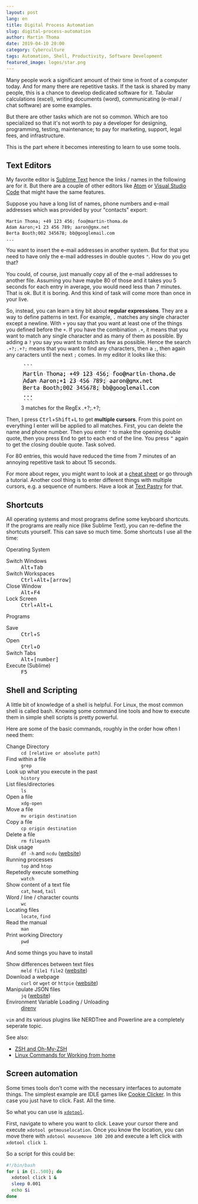 ```yaml
---
layout: post
lang: en
title: Digital Process Automation
slug: digital-process-automation
author: Martin Thoma
date: 2019-04-10 20:00
category: Cyberculture
tags: Automation, Shell, Productivity, Software Development
featured_image: logos/star.png
---
```

Many people work a significant amount of their time in front of a computer
today. And for many there are repetitive tasks. If the task is shared by many
people, this is a chance to develop dedicated software for it. Tabular
calculations (excel), writing documents (word), communicating (e-mail / chat
software) are some examples.

But there are other tasks which are not so common. Which are too specialized so
that it's not worth to pay a developer for designing, programming, testing,
maintenance; to pay for marketing, support, legal fees, and infrastructure.

This is the part where it becomes interesting to learn to use some tools.


## Text Editors

My favorite editor is [Sublime Text](https://martin-thoma.com/sublime-text/) hence
the links / names in the following are for it. But there are a couple of other
editors like [Atom](https://atom.io/) or [Visual Studio Code](https://code.visualstudio.com/)
that might have the same features.

Suppose you have a long list of names, phone numbers and e-mail addresses which
was provided by your "contacts" export:

```text
Martin Thoma; +49 123 456; foo@martin-thoma.de
Adam Aaron;+1 23 456 789; aaron@gmx.net
Berta Booth;002 345678; bb@googlemail.com
...
```

You want to insert the e-mail addresses in another system. But for that you
need to have only the e-mail addresses in double quotes `"`. How do you get that?

You could, of course, just manually copy all of the e-mail addresses to another
file. Assuming you have maybe 80 of those and it takes you 5 seconds for each
entry in average, you would need less than 7 minutes. That is ok. But it is
boring. And this kind of task will come more than once in your live.

So, instead, you can learn a tiny bit about **regular expressions**. They are a
way to define patterns in text. For example, `.` matches any single character
except a newline. With `+` you say that you want at least one of the things you
defined before the `+`. If you have the combination `.+`, it means that you
want to match any single character and as many of them as possible. By adding a
`?` you say you want to match as few as possible. Hence the search `.+?;.+?;`
means that you want to find any characters, then a `;`, then again any
caracters until the next `;` comes. In my editor it looks like this:

<figure class="wp-caption aligncenter img-thumbnail">
    <a href="../images/2019/04/regex-matches.png"><img src="../images/2019/04/regex-matches.png" alt="3 matches for the RegEx .+?;.+?;" style="width: 512px;"/></a>
    <figcaption class="text-center">3 matches for the RegEx .+?;.+?;</figcaption>
</figure>

Then, I press <kbd>Ctrl</kbd>+<kbd>Shift</kbd>+<kbd>L</kbd> to get **multiple cursors**.
From this point on everything I enter will be applied to all matches. First, you can
delete the name and phone number. Then you enter `"` to make the opening double
quote, then you press <kbd>End</kbd> to get to each end of the line. You press
<kbd>"</kbd> again to get the closing double quote. Task solved.

For 80 entries, this would have reduced the time from 7 minutes of an annoying
repetitive task to about 15 seconds.

For more about regex, you might want to look at a [cheat sheet](https://www.debuggex.com/cheatsheet/regex/python)
or go through a tutorial. Another cool thing is to enter different things with
multiple cursors, e.g. a sequence of numbers. Have a look at [Text Pastry](https://github.com/duydao/Text-Pastry/wiki/Number-Range) for that.

## Shortcuts

All operating systems and most programs define some keyboard shortcuts. If the
programs are really nice (like Sublime Text), you can re-define the shortcuts
yourself. This can save so much time. Some shortcuts I use all the time:


Operating System

<dl>
    <dt>Switch Windows</dt>
    <dd><kbd>Alt</kbd>+<kbd>Tab</kbd></dd>
    <dt>Switch Workspaces</dt>
    <dd><kbd>Ctrl</kbd>+<kbd>Alt</kbd>+<kbd>[arrow]</kbd></dd>
    <dt>Close Window</dt>
    <dd><kbd>Alt</kbd>+<kbd>F4</kbd></dd>
    <dt>Lock Screen</dt>
    <dd><kbd>Ctrl</kbd>+<kbd>Alt</kbd>+<kbd>L</kbd></dd>
</dl>

Programs

<dl>
    <dt>Save</dt>
    <dd><kbd>Ctrl</kbd>+<kbd>S</kbd></dd>
    <dt>Open</dt>
    <dd><kbd>Ctrl</kbd>+<kbd>O</kbd></dd>
    <dt>Switch Tabs</dt>
    <dd><kbd>Alt</kbd>+<kbd>[number]</kbd></dd>
    <dt>Execute (Sublime)</dt>
    <dd><kbd>F5</kbd></dd>
</dl>

## Shell and Scripting

A little bit of knowledge of a shell is helpful. For Linux, the most common
shell is called bash. Knowing some command line tools and how to execute them
in simple shell scripts is pretty powerful.

Here are some of the basic commands, roughly in the order how often I need them:

<dl>
    <dt>Change Directory</dt>
    <dd><code>cd [relative or absolute path]</code></dd>
    <dt>Find within a file</dt>
    <dd><code>grep</code></dd>
    <dt>Look up what you execute in the past</dt>
    <dd><code>history</code></dd>
    <dt>List files/directories</dt>
    <dd><code>ls</code></dd>
    <dt>Open a file</dt>
    <dd><code>xdg-open</code></dd>
    <dt>Move a file</dt>
    <dd><code>mv origin destination</code></dd>
    <dt>Copy a file</dt>
    <dd><code>cp origin destination</code></dd>
    <dt>Delete a file</dt>
    <dd><code>rm filepath</code></dd>
    <dt>Disk usage</dt>
    <dd><code>df -h</code> and <code>ncdu</code> (<a href="https://dev.yorhel.nl/ncdu">website</a>)</dd>
    <dt>Running processes</dt>
    <dd><code>top</code> and <code>htop</code></dd>
    <dt>Repetedly execute something</dt>
    <dd><code>watch</code></dd>
    <dt>Show content of a text file</dt>
    <dd><code>cat</code>, <code>head</code>, <code>tail</code></dd>
    <dt>Word / line / character counts</dt>
    <dd><code>wc</code></dd>
    <dt>Locating files</dt>
    <dd><code>locate</code>, <code>find</code></dd>
    <dt>Read the manual</dt>
    <dd><code>man</code></dd>
    <dt>Print working Directory</dt>
    <dd><code>pwd</code></dd>
</dl>

And some things you have to install

<dl>
    <dt>Show differences between text files</dt>
    <dd><code>meld file1 file2</code> (<a href="http://meldmerge.org/">website</a>)</dd>
    <dt>Download a webpage</dt>
    <dd><code>curl</code> or <code>wget</code> or <code>httpie</code> (<a href="https://httpie.org/">website</a>)</dd>
    <dt>Manipulate JSON files</dt>
    <dd><code>jq</code> (<a href="https://stedolan.github.io/jq/">website</a>)</dd>
    <dt>Environment Variable Loading / Unloading</dt>
    <dd><a href="https://direnv.net/">direnv</a></dd>
</dl>

`vim` and its various plugins like NERDTree and Powerline are a completely
seperate topic.

See also:

* [ZSH and Oh-My-ZSH](https://martin-thoma.com/working-terminal/)
* [Linux Commands for Working from home](https://martin-thoma.com/linux-commands-for-working-from-home/)

## Screen automation

Some times tools don't come with the necessary interfaces to automate things.
The simplest example are IDLE games like [Cookie Clicker](http://orteil.dashnet.org/cookieclicker/).
In this case you just have to click. Fast. All the time.

So what you can use is [`xdotool`](https://www.semicomplete.com/projects/xdotool/).

First, navigate to where you want to click. Leave your cursor there and execute
`xdotool getmouselocation`. Once you know the location, you can move there with
`xdotool mousemove 100 200` and execute a left click with `xdotool click 1`.

So a script for this could be:

```bash
#!/bin/bash
for i in {1..500}; do
  xdotool click 1 &
  sleep 0.001
  echo $i
done
```
